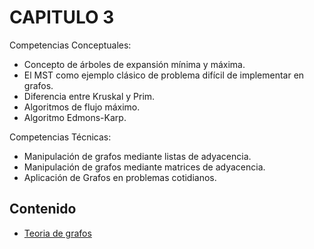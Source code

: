 # CAPITULO 3

Competencias Conceptuales:

- Concepto de árboles de expansión mínima y máxima.
- El MST como ejemplo clásico de problema difícil de implementar en grafos.
- Diferencia entre Kruskal y Prim.
- Algoritmos de flujo máximo.
- Algoritmo Edmons-Karp.

Competencias Técnicas:

- Manipulación de grafos mediante listas de adyacencia.
- Manipulación de grafos mediante matrices de adyacencia.
- Aplicación de Grafos en problemas cotidianos.

## Contenido

- [Teoria de grafos](https://github.com/NatiBilbao/AlgoritmicaII2022/tree/main/Contenido/Capitulo%203/Teoria_de_grafos)
